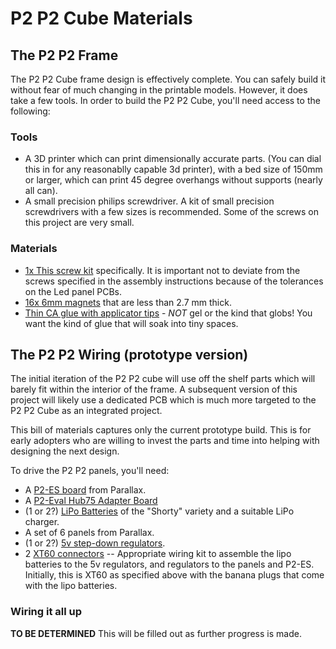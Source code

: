 # P2 P2 Cube Materials


## The P2 P2 Frame

The P2 P2 Cube frame design is effectively complete. You can safely build it without fear of much changing in the printable models. However, it does take a few tools. In order to build the P2 P2 Cube, you'll need access to the following:

### Tools

- A 3D printer which can print dimensionally accurate parts. (You can dial this in for any reasonablly capable 3d printer), with a bed size of 150mm or larger, which can print 45 degree overhangs without supports (nearly all can).
- A small precision philips screwdriver. A kit of small precision screwdrivers with a few sizes is recommended. Some of the screws on this project are very small.

### Materials

- [1x This screw kit](https://www.amazon.com/gp/product/B07GKXMSVR) specifically. It is important not to deviate from the screws specified in the assembly instructions because of the tolerances on the Led panel PCBs.
- [16x 6mm magnets](https://www.amazon.com/Multi-use-Refrigerator-Projects-Education-Magnetism/dp/B07D2F5XNN/) that are less than 2.7 mm thick.
- [Thin CA glue with applicator tips](https://www.amazon.com/gp/product/B00C32ME6G/) - *NOT* gel or the kind that globs! You want the kind of glue that will soak into tiny spaces.
 
## The P2 P2 Wiring (prototype version)

The initial iteration of the P2 P2 cube will use off the shelf parts which will barely fit within the interior of the frame. A subsequent version of this project will likely use a dedicated PCB which is much more targeted to the P2 P2 Cube as an integrated project.

This bill of materials captures only the current prototype build. This is for early adopters who are willing to invest the parts and time into helping with designing the next design.

To drive the P2 P2 panels, you'll need:

- A [P2-ES board](https://www.parallax.com/product/propeller-2-evaluation-board-rev-c/) from Parallax.
- A [P2-Eval Hub75 Adapter Board](https://www.parallax.com/product/p2-eval-hub75-adapter-board/)
- (1 or 2?) [LiPo Batteries](https://www.amazon.com/gp/product/B07L687XCX/) of the "Shorty" variety and a suitable LiPo charger.
- A set of 6 panels from Parallax.
- (1 or 2?) [5v step-down regulators](https://www.amazon.com/gp/product/B08Q3LZBZH/). 
- 2 [XT60 connectors](https://www.amazon.com/gp/product/B005FAPYXS/) -- Appropriate wiring kit to assemble the lipo batteries to the 5v regulators, and regulators to the panels and P2-ES. Initially, this is XT60 as specified above with the banana plugs that come with the lipo batteries.

### Wiring it all up

**TO BE DETERMINED** This will be filled out as further progress is made.

